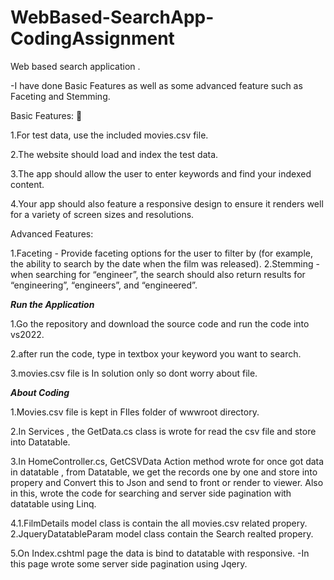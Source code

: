 # WebBased-SearchApp-CodingAssignment
Web based search application .


-I have done Basic Features as well as some advanced feature such as Faceting and Stemming.

Basic Features: 🌱

1.For test data, use the included movies.csv file.

2.The website should load and index the test data. 

3.The app should allow the user to enter keywords and find your indexed content.

4.Your app should also feature a responsive design to ensure it renders well for a variety of screen sizes and resolutions.

Advanced Features:

1.Faceting - Provide faceting options for the user to filter by (for example, the ability to search by the date when the film was released).
2.Stemming - when searching for “engineer”, the search should also return results for “engineering”, “engineers”, and “engineered”.
 

***Run the Application***

1.Go the repository and download the source code and run the code into vs2022.

2.after run the code, type in textbox your keyword you want to search.

3.movies.csv file is In solution only so dont worry about file.




***About Coding***

1.Movies.csv file is kept in FIles folder of wwwroot directory.

2.In Services , the GetData.cs class is wrote for read the csv file and store into Datatable.

3.In HomeController.cs, GetCSVData Action method wrote for once got data in datatable , 
  from Datatable, we get the records one by one and store into propery and Convert this to 
  Json and send to front or render to viewer.
  Also in this, wrote the code for searching and server side pagination with datatable using Linq.

4.1.FilmDetails model class is contain the all movies.csv related propery.
  2.JqueryDatatableParam model class contain the Search realted propery.
  
5.On Index.cshtml page the data is bind to datatable with responsive.
  -In this page wrote some server side pagination using Jqery.
  
  
